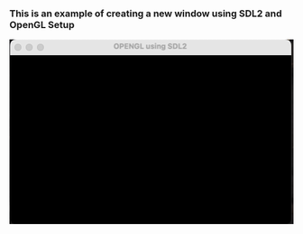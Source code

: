 ### This is an example of creating a new window using SDL2 and OpenGL Setup

<img src="./outputs/1.png">